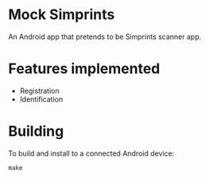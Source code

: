 Mock Simprints
==============

An Android app that pretends to be Simprints scanner app.

# Features implemented

* Registration
* Identification

# Building

To build and install to a connected Android device:

	make
